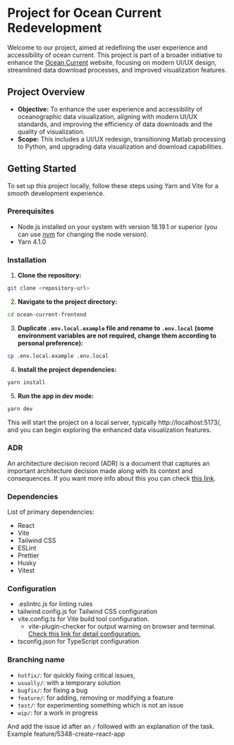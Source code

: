 # Project for Ocean Current Redevelopment

Welcome to our project, aimed at redefining the user experience and accessibility of ocean current. This project is part of a broader initiative to enhance the [Ocean Current](https://oceancurrent.aodn.org.au/) website, focusing on modern UI/UX design, streamlined data download processes, and improved visualization features.

## Project Overview

- **Objective:** To enhance the user experience and accessibility of oceanographic data visualization, aligning with modern UI/UX standards, and improving the efficiency of data downloads and the quality of visualization.
- **Scope:** This includes a UI/UX redesign, transitioning Matlab processing to Python, and upgrading data visualization and download capabilities.

## Getting Started

To set up this project locally, follow these steps using Yarn and Vite for a smooth development experience.

### Prerequisites

- Node.js installed on your system with version 18.19.1 or superior (you can use [nvm](https://github.com/nvm-sh/nvm) for changing the node version).
- Yarn 4.1.0

### Installation

1. **Clone the repository:**

```bash
git clone <repository-url>
```

2. **Navigate to the project directory:**

```bash
cd ocean-current-frontend
```

3. **Duplicate `.env.local.example` file and rename to `.env.local` (some environment variables are not required, change them according to personal preference):**

```bash
cp .env.local.example .env.local
```

4. **Install the project dependencies:**

```bash
yarn install
```

5. **Run the app in dev mode:**

```bash
yarn dev
```

This will start the project on a local server, typically http://localhost:5173/, and you can begin exploring the enhanced data visualization features.

### ADR

An architecture decision record (ADR) is a document that captures an important architecture decision made along with its context and consequences.
If you want more info about this you can check [this link](https://github.com/joelparkerhenderson/architecture-decision-record?tab=readme-ov-file).

### Dependencies

List of primary dependencies:

- React
- Vite
- Tailwind CSS
- ESLint
- Prettier
- Husky
- Vitest

### Configuration

- .eslintrc.js for linting rules
- tailwind.config.js for Tailwind CSS configuration
- vite.config.ts for Vite build tool configuration.
  - vite-plugin-checker for output warning on browser and terminal. [Check this link for detail configuration.](https://vite-plugin-checker.netlify.app/)
- tsconfig.json for TypeScript configuration

### Branching name

- `hotfix/`: for quickly fixing critical issues,
- `usually/`: with a temporary solution
- `bugfix/`: for fixing a bug
- `feature/`: for adding, removing or modifying a feature
- `test/`: for experimenting something which is not an issue
- `wip/`: for a work in progress

And add the issue id after an `/` followed with an explanation of the task.
Example feature/5348-create-react-app
